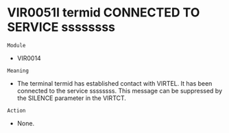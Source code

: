 # VIR0051I termid CONNECTED TO SERVICE ssssssss

`Module`
- VIR0014

`Meaning`
- The terminal termid has established contact with VIRTEL. It has been connected to the service ssssssss. This message can be suppressed by the SILENCE parameter in the VIRTCT.

`Action`
- None.
